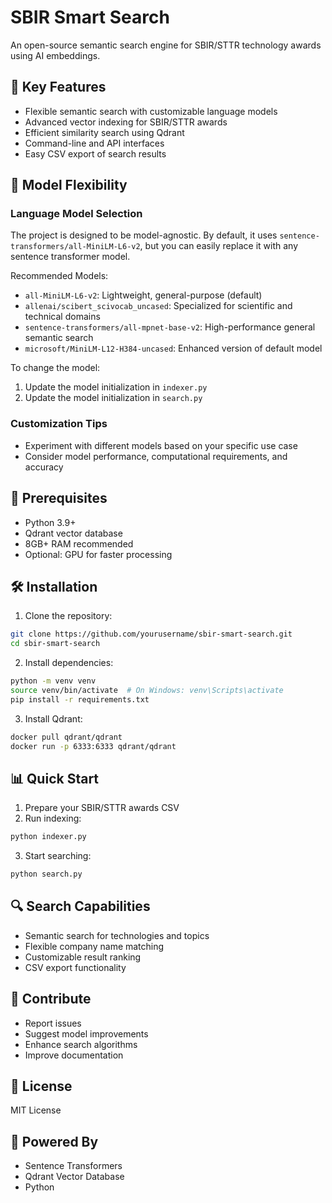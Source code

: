# SBIR Smart Search

An open-source semantic search engine for SBIR/STTR technology awards using AI embeddings.

## 🌟 Key Features
- Flexible semantic search with customizable language models
- Advanced vector indexing for SBIR/STTR awards
- Efficient similarity search using Qdrant
- Command-line and API interfaces
- Easy CSV export of search results

## 🔬 Model Flexibility

### Language Model Selection
The project is designed to be model-agnostic. By default, it uses `sentence-transformers/all-MiniLM-L6-v2`, but you can easily replace it with any sentence transformer model.

Recommended Models:
- `all-MiniLM-L6-v2`: Lightweight, general-purpose (default)
- `allenai/scibert_scivocab_uncased`: Specialized for scientific and technical domains
- `sentence-transformers/all-mpnet-base-v2`: High-performance general semantic search
- `microsoft/MiniLM-L12-H384-uncased`: Enhanced version of default model

To change the model:
1. Update the model initialization in `indexer.py`
2. Update the model initialization in `search.py`

### Customization Tips
- Experiment with different models based on your specific use case
- Consider model performance, computational requirements, and accuracy

## 🚀 Prerequisites
- Python 3.9+
- Qdrant vector database
- 8GB+ RAM recommended
- Optional: GPU for faster processing

## 🛠️ Installation

1. Clone the repository:
```bash
git clone https://github.com/yourusername/sbir-smart-search.git
cd sbir-smart-search
```

2. Install dependencies:
```bash
python -m venv venv
source venv/bin/activate  # On Windows: venv\Scripts\activate
pip install -r requirements.txt
```

3. Install Qdrant:
```bash
docker pull qdrant/qdrant
docker run -p 6333:6333 qdrant/qdrant
```

## 📊 Quick Start

1. Prepare your SBIR/STTR awards CSV
2. Run indexing:
```bash
python indexer.py
```

3. Start searching:
```bash
python search.py
```

## 🔍 Search Capabilities
- Semantic search for technologies and topics
- Flexible company name matching
- Customizable result ranking
- CSV export functionality

## 🤝 Contribute
- Report issues
- Suggest model improvements
- Enhance search algorithms
- Improve documentation

## 📜 License
MIT License

## 🏢 Powered By
- Sentence Transformers
- Qdrant Vector Database
- Python
